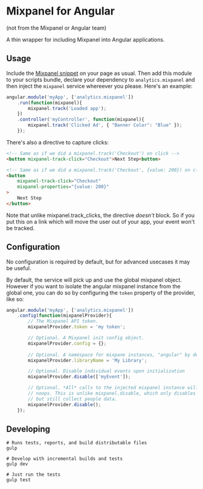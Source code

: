 # Mixpanel for Angular
(not from the Mixpanel or Angular team)

A thin wrapper for including Mixpanel into Angular applications. 

## Usage
Include the [Mixpanel snippet](https://mixpanel.com/help/reference/javascript)
on your page as usual. Then add this module to your scripts bundle, declare
your dependency to `analytics.mixpanel` and then inject the `mixpanel` service 
whereever you please. Here's an example:

```javascript
angular.module('myApp', ['analytics.mixpanel'])
	.run(function(mixpanel){
		mixpanel.track('Loaded app');
	})
	.controller('myController', function(mixpanel){
		mixpanel.track('Clicked Ad', { "Banner Color": "Blue" });
	});
```

There's also a directive to capture clicks:
```html
<!-- Same as if we did a mixpanel.track('Checkout') on click -->
<button mixpanel-track-click="Checkout">Next Step<button>

<!-- Same as if we did a mixpanel.track('Checkout', {value: 200}) on click -->
<button 
	mixpanel-track-click="Checkout" 
	mixpanel-properties="{value: 200}"
>
	Next Step
</button>
```

Note that unlike mixpanel.track_clicks, the directive _doesn't_ block. So
if you put this on a link which will move the user out of your app, your
event won't be tracked.

## Configuration
No configuration is required by default, but for advanced usecases it may be
useful.

By default, the service will pick up and use the global mixpanel object. However
if you want to isolate the angular mixpanel instance from the global one, you
can do so by configuring the `token` property of the provider, like so:

```javascript
angular.module('myApp', ['analytics.mixpanel'])
	.config(function(mixpanelProvider){
		// The Mixpanel API token.
		mixpanelProvider.token = 'my token';

		// Optional. A Mixpanel init config object.
		mixpanelProvider.config = {};
		
		// Optional. A namespace for mixpane instances, "angular" by default.
		mixpanelProvider.libraryName = 'My Library';

		// Optional. Disable individual events upon initialization
		mixpanelProvider.disable(['myEvent']);

		// Optional. *All* calls to the injected mixpanel instance will be 
		// noops. This is unlike mixpanel.disable, which only disables event
		// but still collect people data.
		mixpanelProvider.disable();
	});
```

## Developing
```shell
# Runs tests, reports, and build distributable files
gulp

# Develop with incremental builds and tests
gulp dev

# Just run the tests
gulp test
```